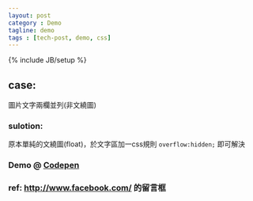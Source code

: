 ```yaml
---
layout: post
category : Demo
tagline: demo
tags : [tech-post, demo, css]
---
```

{% include JB/setup %}

## case:
圖片文字兩欄並列(非文繞圖)

### sulotion:
原本單純的文繞圖(float)，於文字區加一css規則 `overflow:hidden;` 即可解決

### Demo @ [Codepen](http://codepen.io/Rplus/pen/mxFaA)

### ref: http://www.facebook.com/ 的留言框